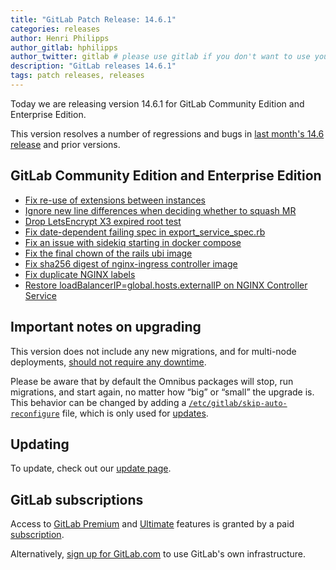 ```yaml
---
title: "GitLab Patch Release: 14.6.1"
categories: releases
author: Henri Philipps
author_gitlab: hphilipps
author_twitter: gitlab # please use gitlab if you don't want to use your own
description: "GitLab releases 14.6.1"
tags: patch releases, releases
---
```


<!-- For detailed instructions on how to complete this, please see https://gitlab.com/gitlab-org/release/docs/blob/master/general/patch/blog-post.md -->

Today we are releasing version 14.6.1 for GitLab Community Edition and Enterprise Edition.

This version resolves a number of regressions and bugs in
[last month's 14.6 release](/releases/2021/12/22/gitlab-14-6-released/) and
prior versions.

## GitLab Community Edition and Enterprise Edition

<!--
- [Description](GitLab MR LINK)
- [Description](GitLab MR LINK)
-->

* [Fix re-use of extensions between instances](https://gitlab.com/gitlab-org/gitlab/-/merge_requests/77319)
* [Ignore new line differences when deciding whether to squash MR](https://gitlab.com/gitlab-org/gitlab/-/merge_requests/77429)
* [Drop LetsEncrypt X3 expired root test](https://gitlab.com/gitlab-org/gitlab/-/merge_requests/77454)
* [Fix date-dependent failing spec in export_service_spec.rb](https://gitlab.com/gitlab-org/gitlab/-/merge_requests/77474)
* [Fix an issue with sidekiq starting in docker compose](https://gitlab.com/gitlab-org/build/CNG/-/merge_requests/849)
* [Fix the final chown of the rails ubi image](https://gitlab.com/gitlab-org/build/CNG/-/merge_requests/850)
* [Fix sha256 digest of nginx-ingress controller image](https://gitlab.com/gitlab-org/charts/gitlab/-/merge_requests/2333)
* [Fix duplicate NGINX labels](https://gitlab.com/gitlab-org/charts/gitlab/-/merge_requests/2327)
* [Restore loadBalancerIP=global.hosts.externalIP on NGINX Controller Service](https://gitlab.com/gitlab-org/charts/gitlab/-/merge_requests/2317)
<!-- {{ MERGE_REQUEST_LIST }} -->

## Important notes on upgrading

This version does not include any new migrations, and for multi-node deployments, [should not require any downtime](https://docs.gitlab.com/ee/update/#upgrading-without-downtime).

Please be aware that by default the Omnibus packages will stop, run migrations,
and start again, no matter how “big” or “small” the upgrade is. This behavior
can be changed by adding a [`/etc/gitlab/skip-auto-reconfigure`](http://docs.gitlab.com/omnibus/update/README.html) file,
which is only used for [updates](https://docs.gitlab.com/omnibus/update/README.html).

## Updating

To update, check out our [update page](/update/).

## GitLab subscriptions

Access to [GitLab Premium](/pricing/premium/) and [Ultimate](/pricing/ultimate/) features is granted by a paid [subscription](/pricing/).

Alternatively, [sign up for GitLab.com](https://gitlab.com/users/sign_in)
to use GitLab's own infrastructure.
